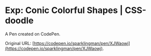 # Exp: Conic Colorful Shapes | CSS-doodle

A Pen created on CodePen.

Original URL: [https://codepen.io/sparklingman/pen/XJWaowj](https://codepen.io/sparklingman/pen/XJWaowj).

